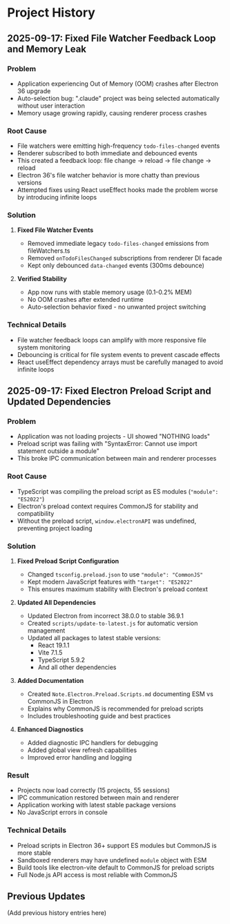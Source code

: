 # Project History

## 2025-09-17: Fixed File Watcher Feedback Loop and Memory Leak

### Problem
- Application experiencing Out of Memory (OOM) crashes after Electron 36 upgrade
- Auto-selection bug: ".claude" project was being selected automatically without user interaction
- Memory usage growing rapidly, causing renderer process crashes

### Root Cause
- File watchers were emitting high-frequency `todo-files-changed` events
- Renderer subscribed to both immediate and debounced events
- This created a feedback loop: file change → reload → file change → reload
- Electron 36's file watcher behavior is more chatty than previous versions
- Attempted fixes using React useEffect hooks made the problem worse by introducing infinite loops

### Solution
1. **Fixed File Watcher Events**
   - Removed immediate legacy `todo-files-changed` emissions from fileWatchers.ts
   - Removed `onTodoFilesChanged` subscriptions from renderer DI facade
   - Kept only debounced `data-changed` events (300ms debounce)

2. **Verified Stability**
   - App now runs with stable memory usage (0.1-0.2% MEM)
   - No OOM crashes after extended runtime
   - Auto-selection behavior fixed - no unwanted project switching

### Technical Details
- File watcher feedback loops can amplify with more responsive file system monitoring
- Debouncing is critical for file system events to prevent cascade effects
- React useEffect dependency arrays must be carefully managed to avoid infinite loops

## 2025-09-17: Fixed Electron Preload Script and Updated Dependencies

### Problem
- Application was not loading projects - UI showed "NOTHING loads"
- Preload script was failing with "SyntaxError: Cannot use import statement outside a module"
- This broke IPC communication between main and renderer processes

### Root Cause
- TypeScript was compiling the preload script as ES modules (`"module": "ES2022"`)
- Electron's preload context requires CommonJS for stability and compatibility
- Without the preload script, `window.electronAPI` was undefined, preventing project loading

### Solution
1. **Fixed Preload Script Configuration**
   - Changed `tsconfig.preload.json` to use `"module": "CommonJS"`
   - Kept modern JavaScript features with `"target": "ES2022"`
   - This ensures maximum stability with Electron's preload context

2. **Updated All Dependencies**
   - Updated Electron from incorrect 38.0.0 to stable 36.9.1
   - Created `scripts/update-to-latest.js` for automatic version management
   - Updated all packages to latest stable versions:
     - React 19.1.1
     - Vite 7.1.5
     - TypeScript 5.9.2
     - And all other dependencies

3. **Added Documentation**
   - Created `Note.Electron.Preload.Scripts.md` documenting ESM vs CommonJS in Electron
   - Explains why CommonJS is recommended for preload scripts
   - Includes troubleshooting guide and best practices

4. **Enhanced Diagnostics**
   - Added diagnostic IPC handlers for debugging
   - Added global view refresh capabilities
   - Improved error handling and logging

### Result
- Projects now load correctly (15 projects, 55 sessions)
- IPC communication restored between main and renderer
- Application working with latest stable package versions
- No JavaScript errors in console

### Technical Details
- Preload scripts in Electron 36+ support ES modules but CommonJS is more stable
- Sandboxed renderers may have undefined `module` object with ESM
- Build tools like electron-vite default to CommonJS for preload scripts
- Full Node.js API access is most reliable with CommonJS

## Previous Updates
(Add previous history entries here)